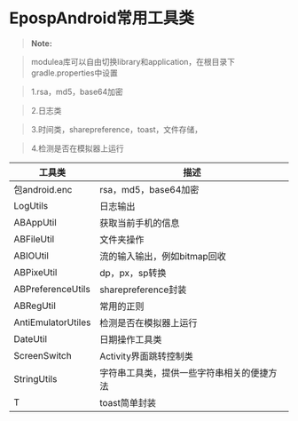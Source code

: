 # EpospAndroid常用工具类
> **Note:**

>modulea库可以自由切换library和application，在根目录下gradle.properties中设置

>1.rsa，md5，base64加密

>2.日志类

>3.时间类，sharepreference，toast，文件存储，

>4.检测是否在模拟器上运行

工具类        | 描述
---------| ---
包android.enc  | rsa，md5，base64加密
LogUtils    | 日志输出
ABAppUtil     | 获取当前手机的信息
ABFileUtil     | 文件夹操作
ABIOUtil     | 流的输入输出，例如bitmap回收
ABPixeUtil     | dp，px，sp转换
ABPreferenceUtils     | sharepreference封装
ABRegUtil     | 常用的正则
AntiEmulatorUtiles     | 检测是否在模拟器上运行
DateUtil     | 日期操作工具类
ScreenSwitch     | Activity界面跳转控制类
StringUtils     | 字符串工具类，提供一些字符串相关的便捷方法
T    | toast简单封装




